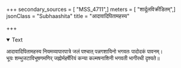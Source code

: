 +++
secondary_sources = [ "MSS_4711",]
meters = [ "शार्दूलविक्रीडितम्",]
jsonClass = "Subhaashita"
title = "आदावादिपितामहस्य"

+++

<details open><summary>Text</summary>

आदावादिपितामहस्य नियमव्यापारपात्रे जलं पश्चात् पन्नगशायिनो भगवतः पादोदकं पावनम्।  
भूयः शम्भुजटाविभूषणमणिर् जह्नोर्महर्षेरियं कन्या कल्मषनाशिनी भगवती भागीरथी दृश्यते॥
</details>
